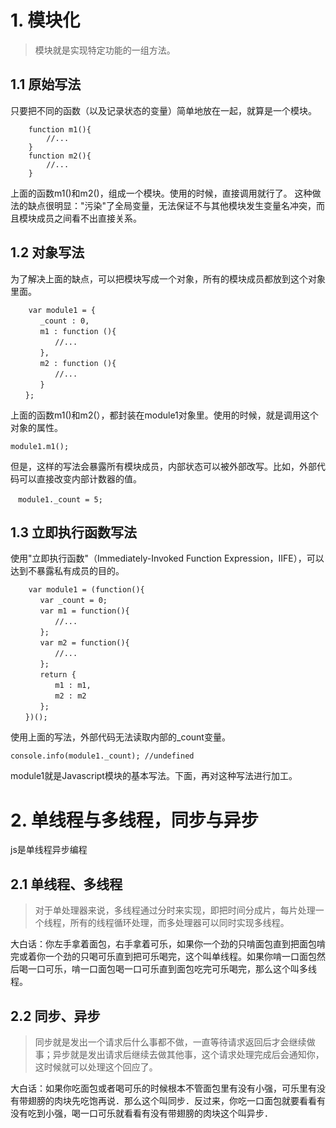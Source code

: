 # 1. 模块化
> 模块就是实现特定功能的一组方法。

## 1.1 原始写法
只要把不同的函数（以及记录状态的变量）简单地放在一起，就算是一个模块。
```
    function m1(){
        //...
    }
    function m2(){
        //...
    }
```

上面的函数m1()和m2()，组成一个模块。使用的时候，直接调用就行了。
这种做法的缺点很明显："污染"了全局变量，无法保证不与其他模块发生变量名冲突，而且模块成员之间看不出直接关系。

## 1.2 对象写法
为了解决上面的缺点，可以把模块写成一个对象，所有的模块成员都放到这个对象里面。
```
    var module1 = {
　　　　_count : 0,
　　　　m1 : function (){
　　　　　　//...
　　　　},
　　　　m2 : function (){
　　　　　　//...
　　　　}
　　};
```

上面的函数m1()和m2(），都封装在module1对象里。使用的时候，就是调用这个对象的属性。
```
module1.m1();
```

但是，这样的写法会暴露所有模块成员，内部状态可以被外部改写。比如，外部代码可以直接改变内部计数器的值。
```
　module1._count = 5;
```

## 1.3 立即执行函数写法
使用"立即执行函数"（Immediately-Invoked Function Expression，IIFE），可以达到不暴露私有成员的目的。
```
    var module1 = (function(){
　　　　var _count = 0;
　　　　var m1 = function(){
　　　　　　//...
　　　　};
　　　　var m2 = function(){
　　　　　　//...
　　　　};
　　　　return {
　　　　　　m1 : m1,
　　　　　　m2 : m2
　　　　};
　　})();
```

使用上面的写法，外部代码无法读取内部的_count变量。
```
console.info(module1._count); //undefined
```

module1就是Javascript模块的基本写法。下面，再对这种写法进行加工。
# 2. 单线程与多线程，同步与异步
js是单线程异步编程
## 2.1 单线程、多线程
> 对于单处理器来说，多线程通过分时来实现，即把时间分成片，每片处理一个线程，所有的线程循环处理，而多处理器可以同时实现多线程。

大白话：你左手拿着面包，右手拿着可乐，如果你一个劲的只啃面包直到把面包啃完或着你一个劲的只喝可乐直到把可乐喝完，这个叫单线程。如果你啃一口面包然后喝一口可乐，啃一口面包喝一口可乐直到面包吃完可乐喝完，那么这个叫多线程。

## 2.2 同步、异步

> 同步就是发出一个请求后什么事都不做，一直等待请求返回后才会继续做事；异步就是发出请求后继续去做其他事，这个请求处理完成后会通知你，这时候就可以处理这个回应了。

大白话：如果你吃面包或者喝可乐的时候根本不管面包里有没有小强，可乐里有没有带翅膀的肉块先吃饱再说．那么这个叫同步．反过来，你吃一口面包就要看看有没有吃到小强，喝一口可乐就看看有没有带翅膀的肉块这个叫异步．

